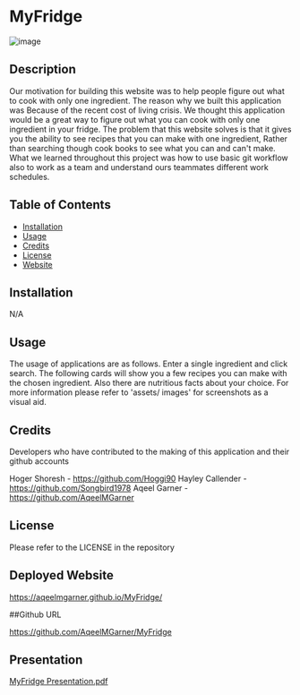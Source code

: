 # MyFridge

![image](https://user-images.githubusercontent.com/118288349/219427849-4b230bbe-9d75-4431-bc4b-894a8dd864b2.png)


## Description
Our motivation for building this website was to help people figure out what to cook with only one ingredient. The reason why we built this application was Because of the recent cost of living crisis. We thought this application would be a great way to figure out what you can cook with only one ingredient in your fridge. The problem that this website solves is that it gives you the ability to see recipes that you can make with one ingredient, Rather than searching though cook books to see what you can and can't make. What we learned throughout this project was how to use basic git workflow also to work as a team and understand ours teammates different work schedules.

## Table of Contents

- [Installation](#installation)
- [Usage](#usage)
- [Credits](#credits)
- [License](#license)
- [Website](#website)

## Installation

N/A

## Usage

The usage of applications are as follows. Enter a single ingredient and click search. The following cards will show you a few recipes you can make with the chosen ingredient. Also there are nutritious facts about your choice. For more information please refer to 'assets/ images' for screenshots as a visual aid.

## Credits

Developers who have contributed to the making of this application and their github accounts 

Hoger Shoresh - https://github.com/Hoggi90
Hayley Callender - https://github.com/Songbird1978
Aqeel Garner - https://github.com/AqeelMGarner

## License

Please refer to the LICENSE in the repository

## Deployed Website

https://aqeelmgarner.github.io/MyFridge/

##Github URL

https://github.com/AqeelMGarner/MyFridge

## Presentation 

[MyFridge Presentation.pdf](https://github.com/AqeelMGarner/MyFridge/files/10757321/MyFridge.Presentation.pdf)
